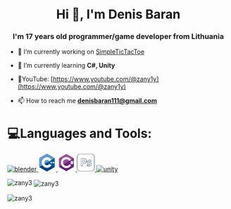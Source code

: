 <h1 align="center">Hi 👋, I'm Denis Baran</h1>
<h3 align="center">I'm 17 years old programmer/game developer from Lithuania</h3>

- 🔭 I’m currently working on [SimpleTicTacToe](https://github.com/ZanY3/SimpleTicTacToe)

- 🌱 I’m currently learning **C#, Unity**

- 🔴YouTube: [https://www.youtube.com/@zany1y](https://www.youtube.com/@zany1y)

- 📫 How to reach me **denisbaran111@gmail.com**

<p align="left">
</p>

<h1 align="left">💻Languages and Tools:</h1>
<p align="left"> <a href="https://www.blender.org/" target="_blank" rel="noreferrer"> <img src="https://download.blender.org/branding/community/blender_community_badge_white.svg" alt="blender" width="40" height="40"/> </a> <a href="https://www.w3schools.com/cpp/" target="_blank" rel="noreferrer"> <img src="https://raw.githubusercontent.com/devicons/devicon/master/icons/cplusplus/cplusplus-original.svg" alt="cplusplus" width="40" height="40"/> </a> <a href="https://www.w3schools.com/cs/" target="_blank" rel="noreferrer"> <img src="https://raw.githubusercontent.com/devicons/devicon/master/icons/csharp/csharp-original.svg" alt="csharp" width="40" height="40"/> </a> <a href="https://www.photoshop.com/en" target="_blank" rel="noreferrer"> <img src="https://raw.githubusercontent.com/devicons/devicon/master/icons/photoshop/photoshop-line.svg" alt="photoshop" width="40" height="40"/> </a> <a href="https://unity.com/" target="_blank" rel="noreferrer"> <img src="https://www.vectorlogo.zone/logos/unity3d/unity3d-icon.svg" alt="unity" width="40" height="40"/> </a> </p>

<p><img align="left" src="https://github-readme-stats.vercel.app/api/top-langs?username=zany3&show_icons=true&locale=en&layout=compact" alt="zany3" /></p>

<p>&nbsp;<img align="center" src="https://github-readme-stats.vercel.app/api?username=zany3&show_icons=true&locale=en" alt="zany3" /></p>

<p><img align="center" src="https://github-readme-streak-stats.herokuapp.com/?user=zany3&" alt="zany3" /></p>
